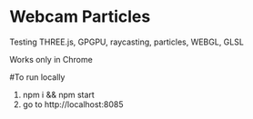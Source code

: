 # Webcam Particles
Testing THREE.js, GPGPU, raycasting, particles, WEBGL, GLSL

Works only in Chrome

#To run locally
1) npm i && npm start
2) go to http://localhost:8085
